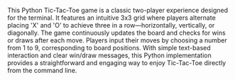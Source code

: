This Python Tic-Tac-Toe game is a classic two-player experience designed for the terminal. It features an intuitive 3x3 grid where players alternate placing 'X' and 'O' to achieve three in a row—horizontally, vertically, or diagonally. The game continuously updates the board and checks for wins or draws after each move. Players input their moves by choosing a number from 1 to 9, corresponding to board positions. With simple text-based interaction and clear win/draw messages, this Python implementation provides a straightforward and engaging way to enjoy Tic-Tac-Toe directly from the command line.
